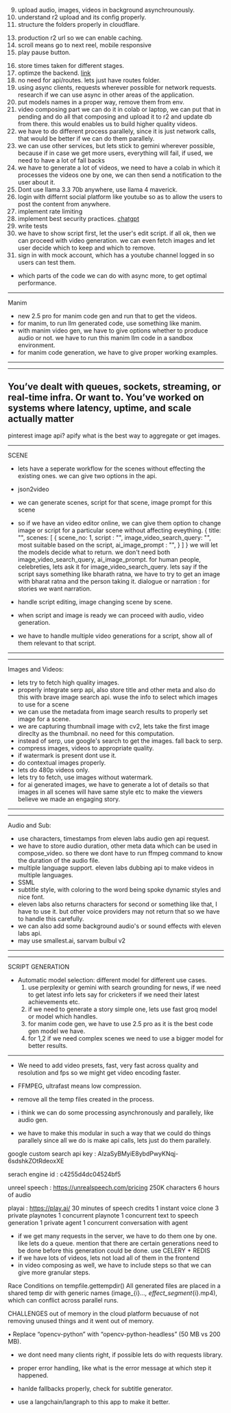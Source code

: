 <!-- 1. api versioning -->
<!-- 2. r2 instead of s3 -->
<!-- 3. use whisper-timestamped instead of openai-whisper -->
<!-- 4. datetime.utcnow is deprected, modify it, also keep some project instruction for next projects.  -->
<!-- 5. since we have to create a factual script, we might need to use gemini flash with search grounding. -->
9. upload audio, images, videos in background asynchrounously.
10. understand r2 upload and its config properly.
11. structure the folders properly in cloudflare.
<!-- 12. use groq whisper to get the transcriptions.  -->
<!-- 13. fix thumbnail image upload issues.  -->
13. production r2 url so we can enable caching.
14. scroll means go to next reel, mobile responsive
15. play pause button.
<!-- 18. when we click on unmute button on a reel in explore page we are essentially opening a new page right, lets dont do that instead simply unmute and play the audio.  -->
<!-- 19. we are using groq, gemini clients many where on the code base, do we create once and use it everywhere, would it improve any perf? -->
16. store times taken for different stages.
17. optimze the backend. [link](https://t3.chat/chat/3fe35d86-e144-4081-b9da-9cec19e7c076)
18. no need for api/routes. lets just have routes folder.
19. using async clients, requests wherever possible for network requests. research if we can use async in other areas of the application.
20. put models names in a proper way, remove them from env.
21. video composing part we can do it in colab or laptop, we can put that in pending and do all that composing and upload it to r2 and update db from there. this would enables us to build higher quality videos.
28. we have to do different process parallely, since it is just network calls, that would be better if we can do them parallely.
32. we can use other services, but lets stick to gemini wherever possible, because if in case we get more users, everything will fail, if used, we need to have a lot of fall backs
33. we have to generate a lot of videos, we need to have a colab in which it processes the videos one by one, we can then send a notification to the user about it.
34. Dont use llama 3.3 70b anywhere, use llama 4 maverick.
35. login with differnt social platform like youtube so as to allow the users to post the content from anywhere.
37. implement rate limiting
38. implement best security practices. [chatgpt](https://chatgpt.com/c/68093130-6d70-800a-8658-ba6c5a5e063d)
39. write tests
40. we have to show script first, let the user's edit script. if all ok, then we can proceed with video generation. we can even fetch images and let user decide which to keep and which to remove.
41. sign in with mock account, which has a youtube channel logged in so users can test them.
- which parts of the code we can do with async more, to get optimal performance. 

--------------------------------------------------------------------------------------------------------------
Manim
- new 2.5 pro for manim code gen and run that to get the videos.
- for manim, to run llm generated code, use something like manim.
- with manim video gen, we have to give options whether to produce audio or not. we have to run this manim llm code in a sandbox environment.
- for manim code generation, we have to give proper working examples.
--------------------------------------------------------------------------------------------------------------


--------------------------------------------------------------------------------------------------------------
You’ve dealt with queues, sockets, streaming, or real-time infra. Or want to.
You’ve worked on systems where latency, uptime, and scale actually matter
--------------------------------------------------------------------------------------------------------------

pinterest image api? apify
what is the best way to aggregate or get images. 


--------------------------------------------------------------------------------------------------------------
SCENE
- lets have a seperate workflow for the scenes without effecting the existing ones. we can give two options in the api. 
- json2video
- we can generate scenes, script for that scene, image prompt for this scene
- so if we have an video editor online, we can give them option to change image or script for a particular scene without affecting eveything.
{
    title: "",
    scenes: [
        {
            scene_no: 1,
            script : "",
            image_video_search_query: "", most suitable based on the script,
            ai_image_prompt : "",
        }
    ]
}
we will let the models decide what to return. we don't need both image_video_search_query, ai_image_prompt.
for human people, celebreties, lets ask it for image_video_search_query. lets say if the script says something like bharath ratna, we have to try to get an image with bharat ratna and the person taking it. 
dialogue or narration : for stories we want narration.

- handle script editing, image changing scene by scene.
- when script and image is ready we can proceed with audio, video generation.
- we have to handle multiple video generations for a script, show all of them relevant to that script. 
--------------------------------------------------------------------------------------------------------------

--------------------------------------------------------------------------------------------------------------
Images and Videos:
- lets try to fetch high quality images. 
- properly integrate serp api, also store title and other meta and also do this with brave image search api. wuse the info to select which images to use for a scene
- we can use the metadata from image search results to properly set image for a scene.
- we are capturing thumbnail image with cv2, lets take the first image direclty as the thumbnail. no need for this computation. 
- instead of serp, use google's search to get the images. fall back to serp. 
- compress images, videos to appropriate quality.
- if watermark is present dont use it.
- do contextual images properly.
- lets do 480p videos only.
- lets try to fetch, use images without watermark.
- for ai generated images, we have to generate a lot of details so that images in all scenes will have same style etc to make the viewers believe we made an engaging story.
--------------------------------------------------------------------------------------------------------------

--------------------------------------------------------------------------------------------------------------
Audio and Sub: 
- use characters, timestamps from eleven labs audio gen api request. 
- we have to store audio duration, other meta data which can be used in compose_video. so there we dont have to run ffmpeg command to know the duration of the audio file.
- multiple language support. eleven labs dubbing api to make videos in multiple languages.
- SSML
- subtitle style, with coloring to the word being spoke dynamic styles and nice font.
- eleven labs also returns characters for second or something like that, I have to use it. but other voice providers may not return that so we have to handle this carefully.
- we can also add some background audio's or sound effects with eleven labs api.
- may use smallest.ai, sarvam bulbul v2
--------------------------------------------------------------------------------------------------------------

--------------------------------------------------------------------------------------------------------------
SCRIPT GENERATION
- Automatic model selection: different model for different use cases.
    1. use perplexity or gemini with search grounding for news, if we need to get latest info lets say for cricketers if we need their latest achievements etc. 
    2. if we need to generate a story simple one, lets use fast groq model or model which handles.
    3. for manim code gen, we have to use 2.5 pro as it is the best code gen model we have. 
    4. for 1,2 if we need complex scenes we need to use a bigger model for better results.

--------------------------------------------------------------------------------------------------------------





- We need to add video presets, fast, very fast across quality and resolution and fps so we might get video encoding faster.




- FFMPEG, ultrafast means low compression. 


- remove all the temp files created in the process. 


- i think we can do some processing asynchronously and parallely, like audio gen.
- we have to make this modular in such a way that we could do things parallely since all we do is make api calls, lets just do them parallely. 


google custom search api key : AIzaSyBMyiE8ybdPwyKNqj-6sdshkZOtRdeoxXE
<script async src="https://cse.google.com/cse.js?cx=c4255d4dc04524bf5">
</script>
<div class="gcse-search"></div>
serach engine id : c4255d4dc04524bf5



unreel speech : https://unrealspeech.com/pricing
250K characters
6 hours of audio


playai : https://play.ai/
30 minutes of speech credits
1 instant voice clone
3 private playnotes
1 concurrent playnote
1 concurrent text to speech generation
1 private agent
1 concurrent conversation with agent


- if we get many requests in the server, we have to do them one by one. like lets do a queue. mention that there are certain generations need to be done before this generation could be done. use CELERY + REDIS
- if we have lots of videos, lets not load all of them in the frontend
- in video composing as well, we have to include steps so that we can give more granular steps. 


Race Conditions on tempfile.gettempdir()
All generated files are placed in a shared temp dir with generic names (image_{i}_..., effect_segment_{i}.mp4), which can conflict across parallel runs.




CHALLENGES
out of memory in the cloud platform becuause of not removing unused things and it went out of memory. 



• Replace “opencv-python” with “opencv-python-headless” (50 MB vs 200 MB).

- we dont need many clients right, if possible lets do with requests library.

- proper error handling, like what is the error message at which step it happened.
- hanlde fallbacks properly, check for subtitle generator.
- use a langchain/langraph to this app to make it better. 